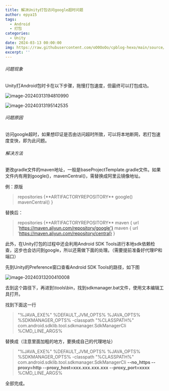 ```yaml
---
title: 解决Unity打包访问google超时问题
author: epya15
tags:
  - Android
  - 打包
categories:
  - Unity
date: 2024-03-13 00:00:00
img: https://raw.githubusercontent.com/oO0OoOo/cpblog-hexo/main/source/images/591039263be09.jpg
excerpt: ''
---
```


###### 问题现象
Unity打Android包时卡在以下步骤，拖慢打包速度，但最终可以打包成功。

![image-20240313194810990](https://raw.githubusercontent.com/oO0OoOo/cpblog-hexo/main/source/images/202403131948046.png)

![image-20240313195142535](https://raw.githubusercontent.com/oO0OoOo/cpblog-hexo/main/source/images/202403131951553.png)

###### 问题原因

访问google超时，如果想印证是否由访问超时所致，可以将本地断网，若打包速度变快，即为此问题。

###### 解决方法

更改gradle文件的maven地址，一般是baseProjectTemplate.gradle文件。如果文件内有用到google()，mavenCentral()，需替换成阿里云镜像地址。

例：原版

> repositories {\*\*ARTIFACTORYREPOSITORY\*\*
> 		google()
>                 mavenCentral()
> }



替换后：

> repositories {\*\*ARTIFACTORYREPOSITORY\*\*
> 		maven { url 'https://maven.aliyun.com/repository/google'}
>                 maven { url 'https://maven.aliyun.com/repository/central}
> }



此外，在Unity打包的过程中还会利用Android SDK Tools进行本地sdk依赖检查，这步也会访问到google，所以还需做下面的处理。（需要提前准备好代理IP和端口）



先到Unity的Preference窗口查看Android SDK Tools的路径，如下图

![image-20240313200410008](https://raw.githubusercontent.com/oO0OoOo/cpblog-hexo/main/source/images/202403132004046.png)



去到这个路径下，再进到\tools\bin，找到sdkmanager.bat文件，使用文本编辑工具打开。

找到下面这一行

> "%JAVA_EXE%" %DEFAULT_JVM_OPTS% %JAVA_OPTS% %SDKMANAGER_OPTS%  -classpath "%CLASSPATH%" com.android.sdklib.tool.sdkmanager.SdkManagerCli %CMD_LINE_ARGS%

替换成（注意里面加粗的地方，要换成自己的代理地址）

> "%JAVA_EXE%" %DEFAULT_JVM_OPTS% %JAVA_OPTS% %SDKMANAGER_OPTS%  -classpath "%CLASSPATH%" com.android.sdklib.tool.sdkmanager.SdkManagerCli **--no_https --proxy=http --proxy_host=xxx.xxx.xxx.xxx --proxy_port=xxxx** %CMD_LINE_ARGS% 



全部完成。

